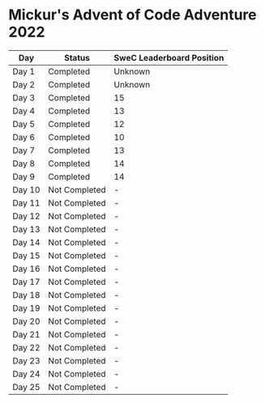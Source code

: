 ﻿# Mickur's Advent of Code Adventure 2022

| Day    | Status        | SweC Leaderboard Position |
|--------|---------------|---------------------------|
| Day 1  | Completed     | Unknown                   |
| Day 2  | Completed     | Unknown                   |
| Day 3  | Completed     | 15                        |
| Day 4  | Completed     | 13                        |
| Day 5  | Completed     | 12                        |
| Day 6  | Completed     | 10                        |
| Day 7  | Completed     | 13                        |
| Day 8  | Completed     | 14                        |
| Day 9  | Completed     | 14                        |
| Day 10 | Not Completed | -                         |
| Day 11 | Not Completed | -                         |
| Day 12 | Not Completed | -                         |
| Day 13 | Not Completed | -                         |
| Day 14 | Not Completed | -                         |
| Day 15 | Not Completed | -                         |
| Day 16 | Not Completed | -                         |
| Day 17 | Not Completed | -                         |
| Day 18 | Not Completed | -                         |
| Day 19 | Not Completed | -                         |
| Day 20 | Not Completed | -                         |
| Day 21 | Not Completed | -                         |
| Day 22 | Not Completed | -                         |
| Day 23 | Not Completed | -                         |
| Day 24 | Not Completed | -                         |
| Day 25 | Not Completed | -                         |
